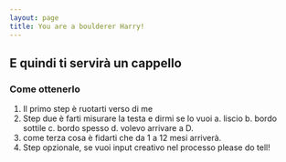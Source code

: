```yaml
---
layout: page
title: You are a boulderer Harry!
---
```


## E quindi ti servirà un cappello

### Come ottenerlo
1. Il primo step è ruotarti verso di me
2. Step due è farti misurare la testa e dirmi se lo vuoi
    a. liscio
    b. bordo sottile
    c. bordo spesso
    d. volevo arrivare a D.
3. come terza cosa è fidarti che da 1 a 12 mesi arriverà.
4. Step opzionale, se vuoi input creativo nel processo please do tell!
